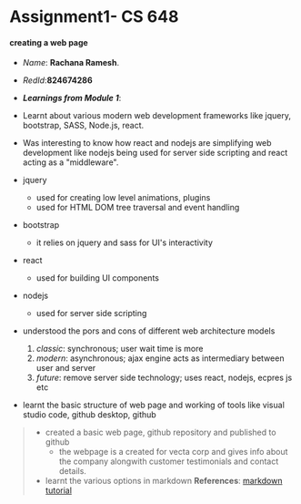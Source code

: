 # Assignment1- CS 648
#### creating a web page
* _Name_: **Rachana Ramesh**.
* _RedId_:**824674286**
* **_Learnings from Module 1_**: 
* Learnt about various modern web development frameworks like jquery, bootstrap, SASS, Node.js, react.
* Was interesting to know how react and nodejs are simplifying web development like nodejs being used for server side scripting and react acting as a "middleware".
* jquery
    * used for creating low level animations, plugins
    * used for HTML DOM tree traversal and event handling
* bootstrap
    * it relies on jquery and sass for UI's interactivity
* react
    * used for building UI components
* nodejs
    * used for server side scripting    

* understood the pors and cons of different web architecture models
    1. _classic_: synchronous; user wait time is more
    2. _modern_: asynchronous; ajax engine acts as intermediary between user and server
    3. _future_: remove server side technology; uses react, nodejs, ecpres js etc
* learnt the basic structure of web page and working of tools like visual studio code, github desktop, github
> * created a basic web page, github repository and published to github
>   * the webpage is a created for vecta corp and gives info about the company alongwith customer testimonials and contact details. 
> * learnt the various options in markdown 
**References**: [markdown tutorial](www.markdowntutorial.com)
